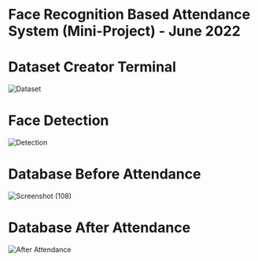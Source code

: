 # Face Recognition Based Attendance System (Mini-Project) - June 2022

# Dataset Creator Terminal
![Dataset](https://user-images.githubusercontent.com/82393502/216368272-b0d54470-14d6-43da-b0b3-0b893bf0baab.png)




# Face Detection
![Detection](https://user-images.githubusercontent.com/82393502/216368311-44743a1d-ab6d-4f95-a6ef-b527aadd135f.png)



# Database Before Attendance
![Screenshot (108)](https://user-images.githubusercontent.com/82393502/216366788-93b59d46-1b9f-4626-972a-10127c4e2d29.png)




# Database After Attendance
![After Attendance](https://user-images.githubusercontent.com/82393502/216368567-77b6d8d6-93ac-441a-9bab-09a4cacfcc10.png)



















